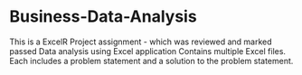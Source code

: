 # Business-Data-Analysis
This is a ExcelR Project assignment - which was reviewed and marked passed
Data analysis using Excel application
Contains multiple Excel files. Each includes a problem statement and a solution to the problem statement.
